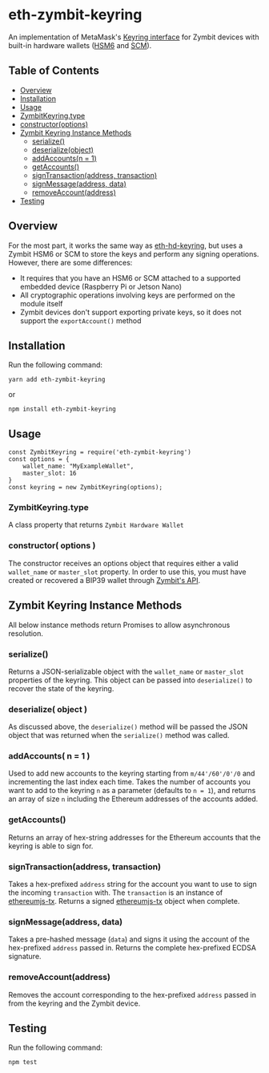 # eth-zymbit-keyring

An implementation of MetaMask's [Keyring interface](https://github.com/MetaMask/eth-simple-keyring#the-keyring-class-protocol) for Zymbit devices with built-in hardware wallets ([HSM6](https://www.zymbit.com/hsm6/) and [SCM](https://www.zymbit.com/scm/)).

## Table of Contents

- [Overview](#overview)
- [Installation](#installation)
- [Usage](#usage)
- [ZymbitKeyring.type](#zymbitkeyringtype)
- [constructor(options)](#constructor-options)
- [Zymbit Keyring Instance Methods](#zymbit-keyring-instance-methods)
  - [serialize()](#serialize)
  - [deserialize(object)](#deserialize-object)
  - [addAccounts(n = 1)](#addaccounts-n--1-)
  - [getAccounts()](#getaccounts)
  - [signTransaction(address, transaction)](#signtransactionaddress-transaction)
  - [signMessage(address, data)](#signmessageaddress-data)
  - [removeAccount(address)](#removeaccountaddress)
- [Testing](#testing)

## Overview

For the most part, it works the same way as [eth-hd-keyring](https://github.com/MetaMask/eth-hd-keyring), but uses a Zymbit HSM6 or SCM to store the keys and perform any signing operations. However, there are some differences:

- It requires that you have an HSM6 or SCM attached to a supported embedded device (Raspberry Pi or Jetson Nano)
- All cryptographic operations involving keys are performed on the module itself
- Zymbit devices don't support exporting private keys, so it does not support the `exportAccount()` method 

## Installation

Run the following command:

`yarn add eth-zymbit-keyring`

or

`npm install eth-zymbit-keyring`

## Usage

```
const ZymbitKeyring = require('eth-zymbit-keyring')
const options = {
    wallet_name: "MyExampleWallet",
    master_slot: 16
}
const keyring = new ZymbitKeyring(options);
```

### ZymbitKeyring.type

A class property that returns `Zymbit Hardware Wallet`

### constructor( options )

The constructor receives an options object that requires either a valid `wallet_name` or `master_slot` property. In order to use this, you must have created or recovered a BIP39 wallet through [Zymbit's API](https://docs.zymbit.com/tutorials/digital-wallet/wallet-example/).

## Zymbit Keyring Instance Methods

All below instance methods return Promises to allow asynchronous resolution.

### serialize()

Returns a JSON-serializable object with the `wallet_name` or `master_slot` properties of the keyring. This object can be passed into `deserialize()` to recover the state of the keyring. 

### deserialize( object )

As discussed above, the `deserialize()` method will be passed the JSON object that was returned when the `serialize()` method was called.

### addAccounts( n = 1 )

Used to add new accounts to the keyring starting from `m/44'/60'/0'/0` and incrementing the last index each time. Takes the number of accounts you want to add to the keyring `n` as a parameter (defaults to `n = 1`), and returns an array of size `n` including the Ethereum addresses of the accounts added.

### getAccounts()

Returns an array of hex-string addresses for the Ethereum accounts that the keyring is able to sign for.

### signTransaction(address, transaction)

Takes a hex-prefixed `address` string for the account you want to use to sign the incoming `transaction` with. The `transaction` is an instance of [ethereumjs-tx](https://github.com/ethereumjs/ethereumjs-tx). Returns a signed [ethereumjs-tx](https://github.com/ethereumjs/ethereumjs-tx) object when complete.

### signMessage(address, data)

Takes a pre-hashed message (`data`) and signs it using the account of the hex-prefixed `address` passed in. Returns the complete hex-prefixed ECDSA signature.

### removeAccount(address)

Removes the account corresponding to the hex-prefixed `address` passed in from the keyring and the Zymbit device.

## Testing

Run the following command:

`npm test`